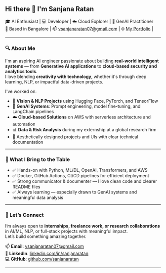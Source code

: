 ## Hi there 👋 I'm Sanjana Ratan

🎓 AI Enthusiast | 💻 Developer | ☁️ Cloud Explorer | 🧠 GenAI Practitioner  
📍 Based in Bangalore | 📫 vsanjanaratan07@gmail.com | 🌐 [My Portfolio](https://aiwithsanj.framer.website/) |

---

### 🔍 About Me

I'm an aspiring AI engineer passionate about building **real-world intelligent systems** — from **Generative AI applications** to **cloud-based security and analytics tools**.  
I love blending **creativity with technology**, whether it's through deep learning, NLP, or impactful data-driven projects.

I've worked on:
- 🚀 **Vision & NLP Projects** using Hugging Face, PyTorch, and TensorFlow  
- 🧠 **GenAI Systems**: Prompt engineering, model fine-tuning, and LangChain pipelines  
- ☁️ **Cloud-based Solutions** on AWS with serverless architecture and automation  
- 📊 **Data & Risk Analysis** during my externship at a global research firm  
- 📸 Aesthetically designed projects and UIs with clear technical documentation

---

### 💼 What I Bring to the Table

- ✅ Hands-on with Python, ML/DL, OpenAI, Transformers, and AWS  
- ✅ Docker, GitHub Actions, CI/CD pipelines for efficient deployment  
- ✅ Strong communicator & documenter — I love clean code and clearer README files  
- ✅ Always learning — especially drawn to GenAI systems and meaningful data analysis

---

### 🔗 Let’s Connect

I’m always open to **internships, freelance work, or research collaborations** in AI/ML, NLP, or full-stack projects with meaningful impact.  
Let’s build something amazing together.

📫 **Email**: vsanjanaratan07@gmail.com  
📱 **LinkedIn**: [linkedin.com/in/sanjanaratan](https://linkedin.com/in/sanjanaratan)  
💻 **GitHub**: [github.com/sanjanaratan](https://github.com/sanjanaratan)

---

